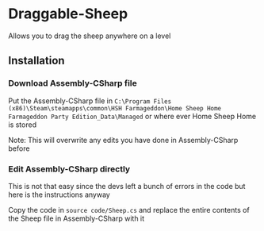 # Draggable-Sheep
Allows you to drag the sheep anywhere on a level

## Installation
### Download Assembly-CSharp file
Put the Assembly-CSharp file in `C:\Program Files (x86)\Steam\steamapps\common\HSH Farmageddon\Home Sheep Home Farmageddon Party Edition_Data\Managed` or where ever Home Sheep Home is stored

Note: This will overwrite any edits you have done in Assembly-CSharp before

### Edit Assembly-CSharp directly
This is not that easy since the devs left a bunch of errors in the code but here is the instructions anyway

Copy the code in `source code/Sheep.cs` and replace the entire contents of the Sheep file in Assembly-CSharp with it
